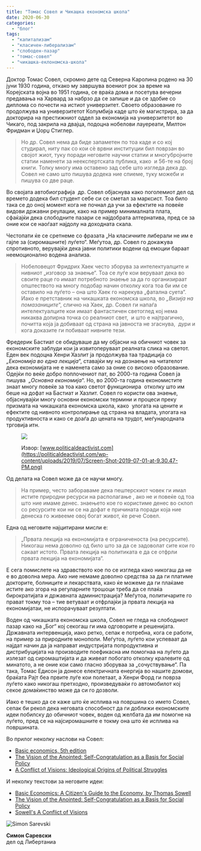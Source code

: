 ```yaml
---
title: "Томас Совел и Чикашка економска школа"
date: 2020-06-30
categories: 
  - "блог"
tags: 
  - "капитализам"
  - "класичен-либерализам"
  - "слободен-пазар"
  - "томас-совел"
  - "чикашка-еклономска-школа"
---
```


Доктор Томас Совел, скромно дете од Северна Каролина родено на 30 јуни 1930 година, откако му завршува воениот рок за време на Корејската војна во 1951 година, се враќа дома и посетува вечерни предавања на Харвард за набрзо да се запише и да се здобие со диплома со почести на истиот универзитет. Своето образование го продолжува на универзитетот Колумбија каде што ќе магистрира, за да докторира на престижниот оддел за економија на универзитетот во Чикаго, под закрила на двајца, подоцна нобелови лауереати, Милтон Фридман и Џорџ Стиглер.

> Но др. Совел нема да биде запаметен по тоа каде и со кој студирал, ниту пак со кои сè врвни институции бил поврзан во својот жиот, туку поради неговите научни статии и многубројните  статии наменети за неекспертската публика, како  и 56-те на број книги. Толку многу има оставено зад себе што изгледа дека др. Совел не само што пишува додека ние спиеме, туку можеби и пишува со две раце.

Во својата автобиографија  др. Совел објаснува како поголемиот дел од времето додека бил студент себе си се сметал за марксист. Тоа било така се до оној момент кога не почнал да учи за ефектите на повеќе видови државни реулации, како на пример минималната плата, сфаќајќи дека слободните пазари се најдобрата алтернатива, пред се за оние кои се наоѓаат најдолу на доходната скала.

Честопати ќе се сретнеме со фразата „На класичните либерали не им е гајле за (сиромашните) луѓето“. Меѓутоа, др. Совел го докажува спротивното, верувајќи дека јавни политики водени од емоции бараат неемоционално водена анализа.

> Нобеловецот Фридрих Хаек често зборува за интелектуалците и нивниот „изговор за знаење“. Тоа се луѓе кои веруваат дека во своите раце го имаат потребното знаење за да го организираат општеството на многу подобар начин отколку кога тоа би им се оставило на луѓето – она што Хаек го нарекува „фатална суета“. Иако е претставник на чикашката економска школа, во _„Визија на помазаниците_“, слично на Хаек, др. Совел ги напаѓа интелектуалците кои имаат фантастичен светоглед кој нема никаква допирна точка со реалниот свет,  и што е најтрагично, почитта која ја добиваат од страна на јавноста не згаснува,  дури и кога доказите ги побиваат нивните тези.

Фредерик Бастиат се обидуваше да му објасни на обичниот човек за економските заблуди кои ја извитоперуваат реалната слика на светот.  Еден век подоцна Хенри Хазлит ја продолжува таа традиција со _„Економија во една лекција_“, ставајќи му на дознаење на читателот дека економијата не е наменета само за оние со високо образование. Одејќи по веќе добро поплочениот пат, во 2000-та година Совел ја пишува  _„Основна економија_“. Но, во 2000-та година економистите знаат многу повеќе за тоа како светот функционира  отколку што им беше на дофат на Бастиат и Хазлит. Совел го користи ова знаење, објаснувајќи многу основни економски термини и процеси преку призмата на чикашката економска школа, како  улогата на цените и ефектите од нивното контролирање од страна на владата, улогата на продуктивноста и како се доаѓа до цената на трудот, меѓународната трговија итн.

<figure>

![](http://libertaniabackup.local/wp-content/uploads/2020/06/SowellThomas-300x224.png)

<figcaption>

Извор: [www.politicaldeactivist.com](https://politicaldeactivist.com/wp-content/uploads/2019/07/Screen-Shot-2019-07-01-at-9.30.47-PM.png)

</figcaption>

</figure>

Од делата на Совел може да се научи многу. 

> На пример, често забораваме дека пештерскиот човек ги имал истите природни ресурси на располагање , ако не и повеќе од тоа што ние имаме денес. знаењето кое го користиме денес во склоп со ресурсите кои ни се на дофат е причината поради која ние денеска го живееме овој богат живот, ќе рече Совел.

Една од неговите најцитирани мисли е:

> „Првата лекција на економијата е ограниченоста (на ресурсите). Никогаш нема доволно од било што за да се задоволат сите кои го сакаат истото. Првата лекција на политиката е да се отфрли првата лекција на економијата“. 

Е сега помислете на здравството кое по се изгледа како никогаш да не е во доволна мера. Ако ние немаме доволно средства за да ги платиме докторите, болниците и лекарствата, како ќе можеме да ги плаќаме истите ако згора на регуларните трошоци треба да се плаќа бирократијата и државната администрација? Меѓутоа, политичарите го прават токму тоа – тие ветуваат и отфрлајќи ја првата лекција на економијатаи, не испорачуваат резултати. 

Воден од чикашката економска школа, Совел не гледа на слободниот пазар како на „Бог“ кој секогаш ги има одговорите и решенијата. Државната интервенција, иако ретко, сепак е потребна, кога се работи, на пример за природните монополи. Меѓутоа, луѓето кои успеваат да најдат начин да ја направат индустријата попродуктивна и дистрибуцијата на производите поефикасна им помогнаа на луѓето да излезат од сиромаштијата и да живеат побогато отколку кралевите од минатото, а не оние кои само гласно зборуваа за „сочуствување“. Па така, Томас Едисон ја донесе електричната енергија во нашите домови, браќата Рајт беа првите луѓе кои полетаат, а Хенри Форд ги поврза луѓето како никогаш претходно, произведуваќи го автомобилот кој секое домаќинство може да си го дозволи.

Иако е тешко да се каже што ќе исплива на површина со името Совел, сепак би рекол дека неговата способност да ги доближи економските идеи побилску до обичниот човек, воден од желбата да им помогне на луѓето, пред се на најсиромашните е токму она што ќе исплива на површината.  

Во прилог неколку наслови на Совел:

- [Basic economics, 5th edition](https://www.amazon.com/Basic-Economics-Thomas-Sowell/dp/0465060730) 
- [The Vision of the Anointed: Self-Congratulation as a Basis for Social Policy](https://www.amazon.com/Vision-Anointed-Self-Congratulation-Social-Policy/dp/046508995X)
- [A Conflict of Visions: Ideological Origins of Political Struggles](https://www.amazon.com/Conflict-Visions-Ideological-Political-Struggles/dp/0465002056)

И неколку текстови за неговите идеи:

- [Basic Economics: A Citizen's Guide to the Economy, by Thomas Sowell](https://mises.org/library/basic-economics-citizens-guide-economy-thomas-sowell)
- [The Vision of the Anointed: Self-Congratulation as a Basis for Social Policy](https://fee.org/articles/the-vision-of-the-anointed-self-congratulation-as-a-basis-for-social-policy/)
- [Sowell's A Conflict of Visions](https://www.econlib.org/archives/2009/07/sowells_a_confl.html)

![Simon Sarevski](http://libertaniabackup.local/wp-content/uploads/2020/02/Sime-pic-150x150.jpg)

**Симон Саревски**  
дел од Либертаниа
